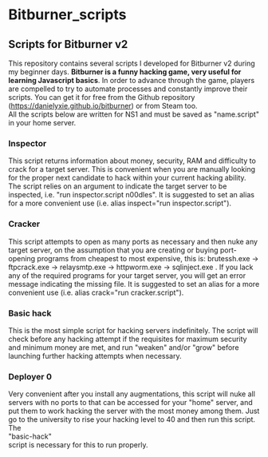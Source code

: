 # Bitburner_scripts
## Scripts for Bitburner v2
This repository contains several scripts I developed for Bitburner v2 during my beginner days. <b>Bitburner is a funny hacking game, very useful for learning Javascript basics</b>. In order to advance through the game, players are compelled to try to automate processes and constantly improve their scripts. You can get it for free from the Github repository (https://danielyxie.github.io/bitburner) or from Steam too.<br>
All the scripts below are written for NS1 and must be saved as "name.script" in your home server.

### Inspector
This script returns information about money, security, RAM and difficulty to crack for a target server. This is convenient when you are manually looking for the proper next candidate to hack within your current hacking ability. The script relies on an argument to indicate the target server to be inspected, i.e. "run inspector.script n00dles". It is suggested to set an alias for a more convenient use (i.e. alias inspect="run inspector.script").

### Cracker
This script attempts to open as many ports as necessary and then nuke any target server, on the assumption that you are creating or buying port-opening programs from cheapest to most expensive, this is: brutessh.exe -> ftpcrack.exe -> relaysmtp.exe -> httpworm.exe -> sqlinject.exe . If you lack any of the required programs for your target server, you will get an error message indicating the missing file. It is suggested to set an alias for a more convenient use (i.e. alias crack="run cracker.script").

### Basic hack
This is the most simple script for hacking servers indefinitely. The script will check before any hacking attempt if the requisites for maximum security and minimum money are met, and run "weaken" and/or "grow" before launching further hacking attempts when necessary.

### Deployer 0
Very convenient after you install any augmentations, this script will nuke all servers with no ports to that can be accessed for your "home" server, and put them to work hacking the server with the most money among them. Just go to the university to rise your hacking level to 40 and then run this script. The <br>"basic-hack"</br> script is necessary for this to run properly.
